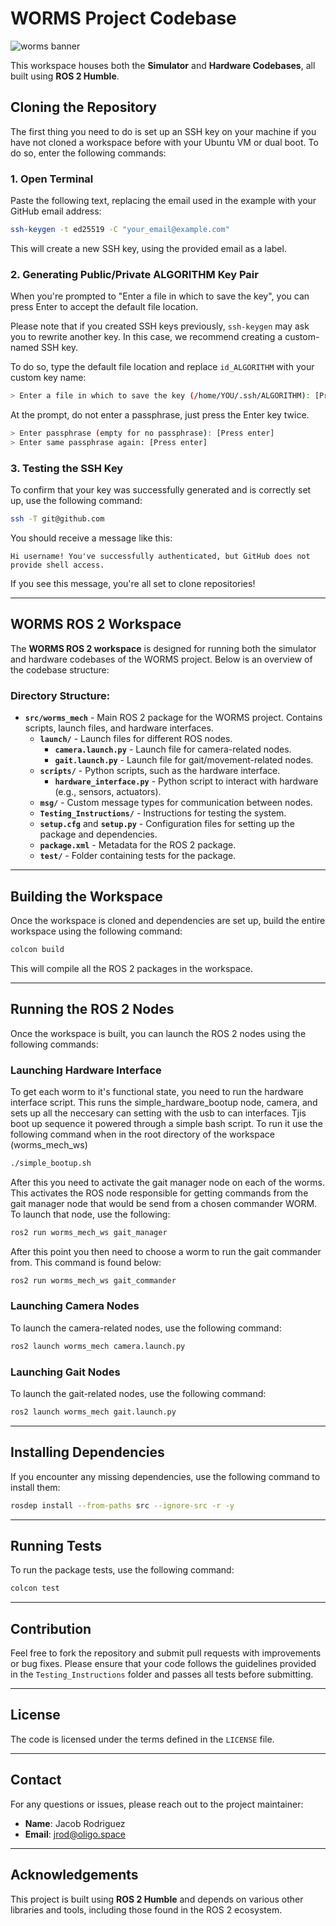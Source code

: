 
# WORMS Project Codebase

![worms banner](https://github.com/WORMS-OLIGO/worms_ws/assets/67200075/6f45db3f-da1c-4a3d-9e11-7c6b638430c2)

This workspace houses both the **Simulator** and **Hardware Codebases**, all built using **ROS 2 Humble**.

## Cloning the Repository

The first thing you need to do is set up an SSH key on your machine if you have not cloned a workspace before with your Ubuntu VM or dual boot. To do so, enter the following commands:

### 1. Open Terminal

Paste the following text, replacing the email used in the example with your GitHub email address:

```bash
ssh-keygen -t ed25519 -C "your_email@example.com"
```

This will create a new SSH key, using the provided email as a label.

### 2. Generating Public/Private ALGORITHM Key Pair

When you're prompted to "Enter a file in which to save the key", you can press Enter to accept the default file location. 

Please note that if you created SSH keys previously, `ssh-keygen` may ask you to rewrite another key. In this case, we recommend creating a custom-named SSH key. 

To do so, type the default file location and replace `id_ALGORITHM` with your custom key name:

```bash
> Enter a file in which to save the key (/home/YOU/.ssh/ALGORITHM): [Press Enter]
```

At the prompt, do not enter a passphrase, just press the Enter key twice.

```bash
> Enter passphrase (empty for no passphrase): [Press enter]
> Enter same passphrase again: [Press enter]
```

### 3. Testing the SSH Key

To confirm that your key was successfully generated and is correctly set up, use the following command:

```bash
ssh -T git@github.com
```

You should receive a message like this:

```
Hi username! You've successfully authenticated, but GitHub does not provide shell access.
```

If you see this message, you're all set to clone repositories!

---

## WORMS ROS 2 Workspace

The **WORMS ROS 2 workspace** is designed for running both the simulator and hardware codebases of the WORMS project. Below is an overview of the codebase structure:

### Directory Structure:

- **`src/worms_mech`** - Main ROS 2 package for the WORMS project. Contains scripts, launch files, and hardware interfaces.
  - **`launch/`** - Launch files for different ROS nodes.
    - **`camera.launch.py`** - Launch file for camera-related nodes.
    - **`gait.launch.py`** - Launch file for gait/movement-related nodes.
  - **`scripts/`** - Python scripts, such as the hardware interface.
    - **`hardware_interface.py`** - Python script to interact with hardware (e.g., sensors, actuators).
  - **`msg/`** - Custom message types for communication between nodes.
  - **`Testing_Instructions/`** - Instructions for testing the system.
  - **`setup.cfg`** and **`setup.py`** - Configuration files for setting up the package and dependencies.
  - **`package.xml`** - Metadata for the ROS 2 package.
  - **`test/`** - Folder containing tests for the package.

---

## Building the Workspace

Once the workspace is cloned and dependencies are set up, build the entire workspace using the following command:

```bash
colcon build
```

This will compile all the ROS 2 packages in the workspace.

---

## Running the ROS 2 Nodes

Once the workspace is built, you can launch the ROS 2 nodes using the following commands:

### Launching Hardware Interface

To get each worm to it's functional state, you need to run the hardware interface script. This runs the simple_hardware_bootup node, camera, and sets up all the neccesary can setting with the usb to can interfaces. Tjis boot up sequence it powered through a simple bash script. To run it use the following command when in the root directory of the workspace (worms_mech_ws)

```bash
./simple_bootup.sh
```

After this you need to activate the gait manager node on each of the worms. This activates the ROS node responsible for getting commands from the gait manager node that would be send from a chosen commander WORM. To launch that node, use the following:

```bash
ros2 run worms_mech_ws gait_manager
```
After this point you then need to choose a worm to run the gait commander from. This command is found below:

```bash
ros2 run worms_mech_ws gait_commander
```

### Launching Camera Nodes

To launch the camera-related nodes, use the following command:

```bash
ros2 launch worms_mech camera.launch.py
```

### Launching Gait Nodes

To launch the gait-related nodes, use the following command:

```bash
ros2 launch worms_mech gait.launch.py
```


---

## Installing Dependencies

If you encounter any missing dependencies, use the following command to install them:

```bash
rosdep install --from-paths src --ignore-src -r -y
```

---

## Running Tests

To run the package tests, use the following command:

```bash
colcon test
```

---

## Contribution

Feel free to fork the repository and submit pull requests with improvements or bug fixes. Please ensure that your code follows the guidelines provided in the `Testing_Instructions` folder and passes all tests before submitting.

---

## License

The code is licensed under the terms defined in the `LICENSE` file.

---

## Contact

For any questions or issues, please reach out to the project maintainer:

- **Name**: Jacob Rodriguez
- **Email**: jrod@oligo.space

---

## Acknowledgements

This project is built using **ROS 2 Humble** and depends on various other libraries and tools, including those found in the ROS 2 ecosystem.
